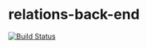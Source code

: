 relations-back-end
=====================

[![Build Status](https://travis-ci.org/benweizhu/relations-back-end.svg?branch=master)](https://travis-ci.org/benweizhu/relations-back-end)